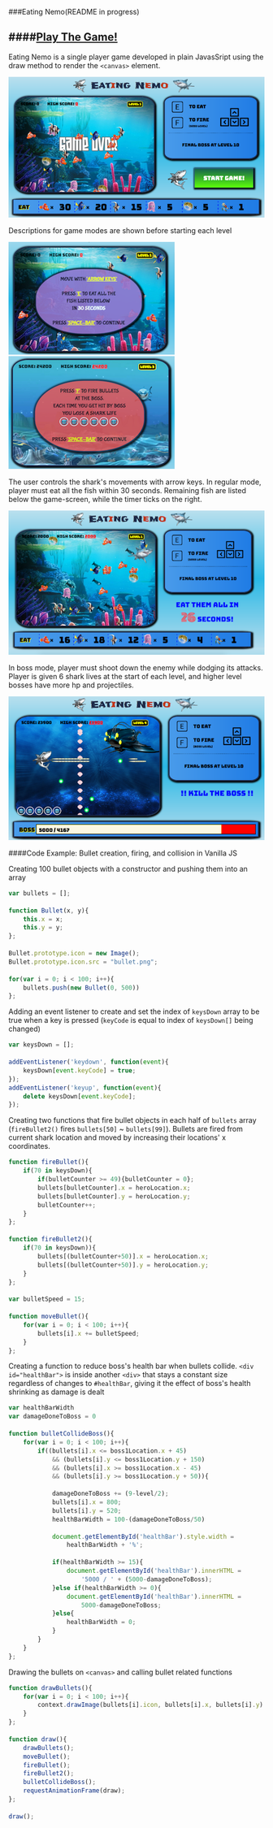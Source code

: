 ###Eating Nemo(README in progress)

####[Play The Game!](http://pauldkang.com/nemo/)
---

Eating Nemo is a single player game developed in plain JavasSript using the draw method to render the ```<canvas>``` element. 

![alt text](./screenshot-game.png)

Descriptions for game modes are shown before starting each level

![alt text](./screenshot-level1.png) ![alt text](./screenshot-level2.png)

The user controls the shark's movements with arrow keys. In regular mode, player must eat all the fish within 30 seconds. Remaining fish are listed below the game-screen, while the timer ticks on the right.

![alt text](./screenshot-gameplay.png)

In boss mode, player must shoot down the enemy while dodging its attacks. Player is given 6 shark lives at the start of each level, and higher level bosses have more hp and projectiles.

![alt text](./screenshot-bosslevel.png)

####Code Example: Bullet creation, firing, and collision in Vanilla JS

Creating 100 bullet objects with a constructor and pushing them into an array
```javascript
var bullets = [];

function Bullet(x, y){
	this.x = x;
	this.y = y;
};

Bullet.prototype.icon = new Image();
Bullet.prototype.icon.src = "bullet.png";

for(var i = 0; i < 100; i++){
	bullets.push(new Bullet(0, 500))
};
```

Adding an event listener to create and set the index of ```keysDown``` array to be true when a key is pressed (```keyCode``` is equal to index of ```keysDown[]``` being changed) 
```javascript
var keysDown = [];

addEventListener('keydown', function(event){
	keysDown[event.keyCode] = true;
});
addEventListener('keyup', function(event){
	delete keysDown[event.keyCode];
});
```

Creating two functions that fire bullet objects in each half of ```bullets``` array (```fireBullet2()``` fires ```bullets[50]``` ~ ```bullets[99]```). Bullets are fired from current shark location and moved by increasing their locations' x coordinates.
```javascript
function fireBullet(){
	if(70 in keysDown){
		if(bulletCounter >= 49){bulletCounter = 0};
		bullets[bulletCounter].x = heroLocation.x;
		bullets[bulletCounter].y = heroLocation.y;
		bulletCounter++;
	}
};

function fireBullet2(){
	if(70 in keysDown)){
		bullets[(bulletCounter+50)].x = heroLocation.x;
		bullets[(bulletCounter+50)].y = heroLocation.y;
	}
};

var bulletSpeed = 15;

function moveBullet(){
	for(var i = 0; i < 100; i++){
		bullets[i].x += bulletSpeed;
	}
};
```

Creating a function to reduce boss's health bar when bullets collide.
```<div id="healthBar">``` is inside another ```<div>``` that stays a constant size regardless of changes to ```#healthBar```, giving it the effect of boss's health shrinking as damage is dealt
```javascript
var healthBarWidth
var damageDoneToBoss = 0

function bulletCollideBoss(){
	for(var i = 0; i < 100; i++){
		if((bullets[i].x <= boss1Location.x + 45) 
			&& (bullets[i].y <= boss1Location.y + 150)
			&& (bullets[i].x >= boss1Location.x - 45)
			&& (bullets[i].y >= boss1Location.y + 50)){

			damageDoneToBoss += (9-level/2);
			bullets[i].x = 800;
			bullets[i].y = 520;
			healthBarWidth = 100-(damageDoneToBoss/50)

			document.getElementById('healthBar').style.width = 
				healthBarWidth + '%';
			
			if(healthBarWidth >= 15){
				document.getElementById('healthBar').innerHTML = 
					'5000 / ' + (5000-damageDoneToBoss);
			}else if(healthBarWidth >= 0){
				document.getElementById('healthBar').innerHTML = 		
					5000-damageDoneToBoss;
			}else{
				healthBarWidth = 0;
			}
		}
	}
};
```

Drawing the bullets on ```<canvas>``` and calling bullet related functions
```javascript
function drawBullets(){
	for(var i = 0; i < 100; i++){
		context.drawImage(bullets[i].icon, bullets[i].x, bullets[i].y)
	}
};

function draw(){
	drawBullets();
	moveBullet();
	fireBullet();
	fireBullet2();
	bulletCollideBoss();
	requestAnimationFrame(draw);
};

draw();
```

